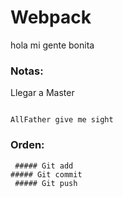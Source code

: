  # Webpack

 hola mi gente bonita

 ### Notas:

 Llegar a Master
 ```

 AllFather give me sight

 ```

### Orden:

````
 ##### Git add
##### Git commit
 ##### Git push
